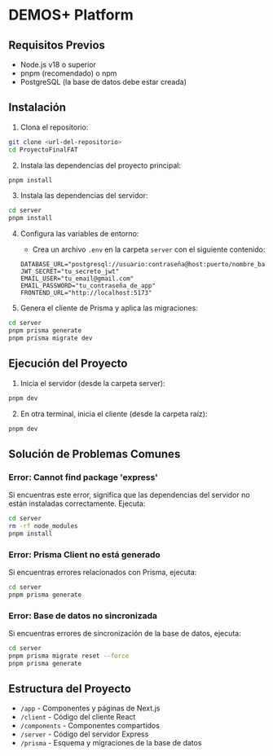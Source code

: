 # DEMOS+ Platform

## Requisitos Previos

- Node.js v18 o superior
- pnpm (recomendado) o npm
- PostgreSQL (la base de datos debe estar creada)

## Instalación

1. Clona el repositorio:
```bash
git clone <url-del-repositorio>
cd ProyectoFinalFAT
```

2. Instala las dependencias del proyecto principal:
```bash
pnpm install
```

3. Instala las dependencias del servidor:
```bash
cd server
pnpm install
```

4. Configura las variables de entorno:
   - Crea un archivo `.env` en la carpeta `server` con el siguiente contenido:
   ```env
   DATABASE_URL="postgresql://usuario:contraseña@host:puerto/nombre_base_datos"
   JWT_SECRET="tu_secreto_jwt"
   EMAIL_USER="tu_email@gmail.com"
   EMAIL_PASSWORD="tu_contraseña_de_app"
   FRONTEND_URL="http://localhost:5173"
   ```

5. Genera el cliente de Prisma y aplica las migraciones:
```bash
cd server
pnpm prisma generate
pnpm prisma migrate dev
```

## Ejecución del Proyecto

1. Inicia el servidor (desde la carpeta server):
```bash
pnpm dev
```

2. En otra terminal, inicia el cliente (desde la carpeta raíz):
```bash
pnpm dev
```

## Solución de Problemas Comunes

### Error: Cannot find package 'express'
Si encuentras este error, significa que las dependencias del servidor no están instaladas correctamente. Ejecuta:
```bash
cd server
rm -rf node_modules
pnpm install
```

### Error: Prisma Client no está generado
Si encuentras errores relacionados con Prisma, ejecuta:
```bash
cd server
pnpm prisma generate
```

### Error: Base de datos no sincronizada
Si encuentras errores de sincronización de la base de datos, ejecuta:
```bash
cd server
pnpm prisma migrate reset --force
pnpm prisma generate
```

## Estructura del Proyecto

- `/app` - Componentes y páginas de Next.js
- `/client` - Código del cliente React
- `/components` - Componentes compartidos
- `/server` - Código del servidor Express
- `/prisma` - Esquema y migraciones de la base de datos 
